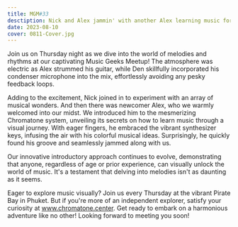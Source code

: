```yaml
---
title: MGM#33
desctiption: Nick and Alex jammin' with another Alex learning music for the first time
date: 2023-08-10
cover: 0811-Cover.jpg
---
```


Join us on Thursday night as we dive into the world of melodies and rhythms at our captivating Music Geeks Meetup! The atmosphere was electric as Alex strummed his guitar, while Den skillfully incorporated his condenser microphone into the mix, effortlessly avoiding any pesky feedback loops.

Adding to the excitement, Nick joined in to experiment with an array of musical wonders. And then there was newcomer Alex, who we warmly welcomed into our midst. We introduced him to the mesmerizing Chromatone system, unveiling its secrets on how to learn music through a visual journey. With eager fingers, he embraced the vibrant synthesizer keys, infusing the air with his colorful musical ideas. Surprisingly, he quickly found his groove and seamlessly jammed along with us.

Our innovative introductory approach continues to evolve, demonstrating that anyone, regardless of age or prior experience, can visually unlock the world of music. It's a testament that delving into melodies isn't as daunting as it seems.

Eager to explore music visually? Join us every Thursday at the vibrant Pirate Bay in Phuket. But if you're more of an independent explorer, satisfy your curiosity at www.chromatone.center. Get ready to embark on a harmonious adventure like no other! Looking forward to meeting you soon!

<youtube-embed video="kDfyTbcudH0" />
